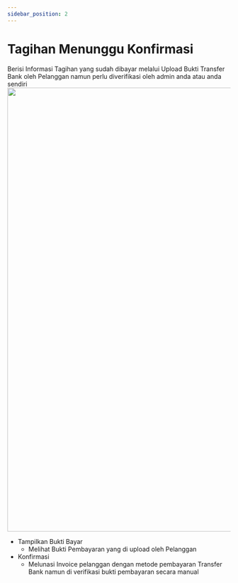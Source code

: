 ```yaml
---
sidebar_position: 2
---
```


# Tagihan Menunggu Konfirmasi


Berisi Informasi Tagihan yang sudah dibayar melalui Upload Bukti Transfer Bank oleh Pelanggan namun perlu diverifikasi oleh admin anda atau anda sendiri
<img src='https://github.com/GMDP-Developers/Billing-ISP/assets/52855068/352de317-644e-4adf-8e24-6f481dd32074' width='1000px' /> <br/>

* Tampilkan Bukti Bayar
  - Melihat Bukti Pembayaran yang di upload oleh Pelanggan
* Konfirmasi
  - Melunasi Invoice pelanggan dengan metode pembayaran Transfer Bank namun di verifikasi bukti pembayaran secara manual
